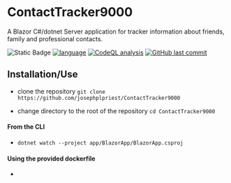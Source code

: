 # ContactTracker9000
A Blazor C#/dotnet Server application for tracker information about friends, family and professional contacts.

![Static Badge](https://img.shields.io/badge/.NET%20-%208.0)
[![language](https://img.shields.io/badge/language-C%23-239120)](https://learn.microsoft.com/en-us/dotnet/csharp/tour-of-csharp/tutorials/)
[![CodeQL analysis](https://github.com/Abblix/Oidc.Server/actions/workflows/codeql-analysis.yml/badge.svg)](https://github.com/Abblix/Oidc.Server/security/code-scanning?query=is%3Aopen)
[![GitHub last commit](https://img.shields.io/github/last-commit/josephplpriest/ContactTracker9000)](#)

## Installation/Use

- clone the repository
`git clone https://github.com/josephplpriest/ContactTracker9000`

- change directory to the root of the repository
`cd ContactTracker9000`

#### From the CLI
- `dotnet watch --project app/BlazorApp/BlazorApp.csproj`

#### Using the provided dockerfile

- 

